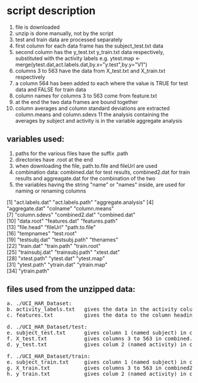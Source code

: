 # script description

1. file is downloaded
2. unzip is done manually, not by the script
3. test and train data are processed separately
4. first column for each data frame has the subject_test.txt data
5. second column has the y_test.txt y_train.txt data respectively, substituted with the activity labels
   e.g. ytest.map <- merge(ytest.dat,act.labels.dat,by.x="y.test",by.y="V1")
6. columns 3 to 563 have the data from X_test.txt and X_train.txt respectively
7. a column 564 has been added to each where the value is TRUE for test data and FALSE for train data
8. column names for columns 3 to 563 come from feature.txt
9. at the end the two data frames are bound together
10. column averages and column standard deviations are extracted column.means and column.sdevs
11 the analysis containing the averages by subject and activity is in the variable aggregate analysis

## variables used:
1. paths for the various files have the suffix .path
2. directories have .root at the end
3. when downloading the file, path.to.file and fileUrl are used
4. combination data: combined.dat for test results, combined2.dat for train results and aggreagate.dat for the combination of the two
5. the variables having the string "name" or "names" inside, are used for naming or renaming columns

 [1] "act.labels.dat"     "act.labels.path"    "aggregate.analysis"
 [4] "aggregate.dat"      "colname"            "column.means"      
 [7] "column.sdevs"       "combined2.dat"      "combined.dat"      
[10] "data.root"          "features.dat"       "features.path"     
[13] "file.head"          "fileUrl"            "path.to.file"      
[16]                      "tempnames"          "test.root"         
[19] "testsubj.dat"       "testsubj.path"      "thenames"          
[22] "train.dat"          "train.path"         "train.root"        
[25] "trainsubj.dat"      "trainsubj.path"     "xtest.dat"         
[28] "xtest.path"         "ytest.dat"          "ytest.map"         
[31] "ytest.path"         "ytrain.dat"         "ytrain.map"        
[34] "ytrain.path"       

## files used from the unzipped data:
<pre>
a. ./UCI_HAR_Dataset:
b. activity_labels.txt   gives the data in the activity column replacing numbers from y_....txt files
c. features.txt          gives the data to the column headings (except for columns 1,2 and 564)

d. ./UCI_HAR_Dataset/test:
e. subject_test.txt      gives column 1 (named subject) in combined.dat
f. X_test.txt            gives columns 3 to 563 in combined.dat
d. y_test.txt            gives colum 2 (named activity) in combined.dat

f. ./UCI_HAR_Dataset/train:
e. subject_train.txt     gives column 1 (named subject) in combined2.dat
g. X_train.txt           gives columns 3 to 563 in combined2.dat
h. y_train.txt           gives colum 2 (named activity) in combined2.dat
</pre>